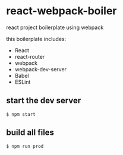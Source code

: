 # react-webpack-boiler
react project boilerplate using webpack

this boilerplate includes:

- React
- react-router
- webpack
- webpack-dev-server
- Babel
- ESLint

## start the dev server

```
$ npm start
```

## build all files

```
$ npm run prod
```
